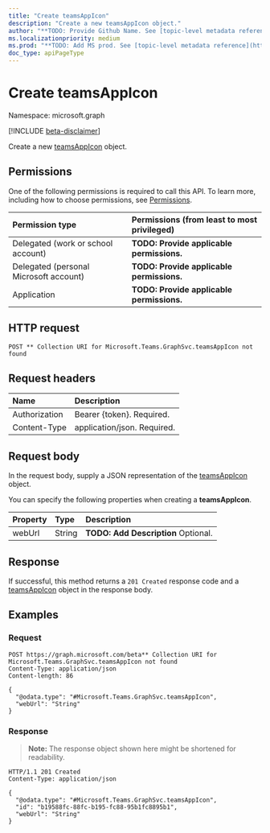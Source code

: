 ```yaml
---
title: "Create teamsAppIcon"
description: "Create a new teamsAppIcon object."
author: "**TODO: Provide Github Name. See [topic-level metadata reference](https://msgo.azurewebsites.net/add/document/guidelines/metadata.html#topic-level-metadata)**"
ms.localizationpriority: medium
ms.prod: "**TODO: Add MS prod. See [topic-level metadata reference](https://msgo.azurewebsites.net/add/document/guidelines/metadata.html#topic-level-metadata)**"
doc_type: apiPageType
---
```


# Create teamsAppIcon
Namespace: microsoft.graph

[!INCLUDE [beta-disclaimer](../../includes/beta-disclaimer.md)]

Create a new [teamsAppIcon](../resources/teamsappicon.md) object.

## Permissions
One of the following permissions is required to call this API. To learn more, including how to choose permissions, see [Permissions](/graph/permissions-reference).

|Permission type|Permissions (from least to most privileged)|
|:---|:---|
|Delegated (work or school account)|**TODO: Provide applicable permissions.**|
|Delegated (personal Microsoft account)|**TODO: Provide applicable permissions.**|
|Application|**TODO: Provide applicable permissions.**|

## HTTP request

<!-- {
  "blockType": "ignored"
}
-->
``` http
POST ** Collection URI for Microsoft.Teams.GraphSvc.teamsAppIcon not found
```

## Request headers
|Name|Description|
|:---|:---|
|Authorization|Bearer {token}. Required.|
|Content-Type|application/json. Required.|

## Request body
In the request body, supply a JSON representation of the [teamsAppIcon](../resources/teamsappicon.md) object.

You can specify the following properties when creating a **teamsAppIcon**.

|Property|Type|Description|
|:---|:---|:---|
|webUrl|String|**TODO: Add Description** Optional.|



## Response

If successful, this method returns a `201 Created` response code and a [teamsAppIcon](../resources/teamsappicon.md) object in the response body.

## Examples

### Request
<!-- {
  "blockType": "request",
  "name": "create_teamsappicon_from_"
}
-->
``` http
POST https://graph.microsoft.com/beta** Collection URI for Microsoft.Teams.GraphSvc.teamsAppIcon not found
Content-Type: application/json
Content-length: 86

{
  "@odata.type": "#Microsoft.Teams.GraphSvc.teamsAppIcon",
  "webUrl": "String"
}
```


### Response
>**Note:** The response object shown here might be shortened for readability.
<!-- {
  "blockType": "response",
  "truncated": true,
  "@odata.type": "Microsoft.Teams.GraphSvc.teamsAppIcon"
}
-->
``` http
HTTP/1.1 201 Created
Content-Type: application/json

{
  "@odata.type": "#Microsoft.Teams.GraphSvc.teamsAppIcon",
  "id": "b19588fc-88fc-b195-fc88-95b1fc8895b1",
  "webUrl": "String"
}
```

